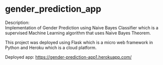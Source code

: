 # gender_prediction_app

Description:<br>
Implementation of Gender Prediction using Naive Bayes Classifier which is a supervised Machine Learning algorithm that uses Naive Bayes Theorem.

This project was deployed using Flask which is a micro web framework in Python and Heroku which is a cloud platform.

Deployed app:
https://gender-prediction-app1.herokuapp.com/
